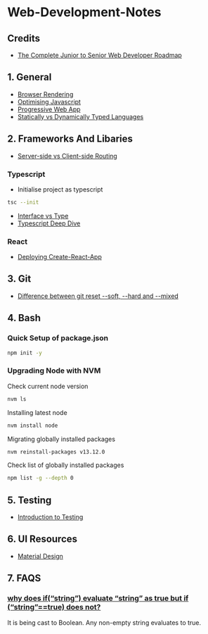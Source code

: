 # Web-Development-Notes

## Credits

- [The Complete Junior to Senior Web Developer Roadmap](https://www.udemy.com/course/the-complete-junior-to-senior-web-developer-roadmap/)

## 1. General

- [Browser Rendering](General/browserRendering.md)
- [Optimising Javascript](General/optimisingJavascript.md)
- [Progressive Web App](General/progressiveWebApp.md)
- [Statically vs Dynamically Typed Languages](General/staticVsDynamic.md)

## 2. Frameworks And Libaries

- [Server-side vs Client-side Routing](FrameworksAndLibraries/serverSideVsClientSideRouting.md)

### Typescript

- Initialise project as typescript

```bash
tsc --init
```

- [Interface vs Type](FrameworksAndLibraries/interfaceVsType.md)
- [Typescript Deep Dive](https://basarat.gitbook.io/typescript/)

### React

- [Deploying Create-React-App](FrameworksAndLibraries/deployingReactApp.md)

## 3. Git

- [Difference between git reset --soft, --hard and --mixed](gitReset.md)

## 4. Bash

### Quick Setup of package.json

  ```bash
  npm init -y
  ```

### Upgrading Node with NVM

Check current node version

```bash
nvm ls
```

Installing latest node

```bash
nvm install node
```

Migrating globally installed packages

```bash
nvm reinstall-packages v13.12.0
```

Check list of globally installed packages

```bash
npm list -g --depth 0
```

## 5. Testing

- [Introduction to Testing](testingIntro.md)

## 6. UI Resources

- [Material Design](https://material.io/)

## 7. FAQS

### [why does if(“string”) evaluate “string” as true but if (“string”==true) does not?](https://stackoverflow.com/questions/4923631/why-does-ifstring-evaluate-string-as-true-but-if-string-true-does-not)

It is being cast to Boolean. Any non-empty string evaluates to true.
